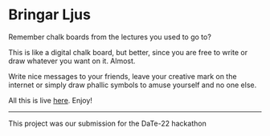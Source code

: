 # Bringar Ljus
Remember chalk boards from the lectures you used to go to?

This is like a digital chalk board, but better, since you are free to write or draw whatever you want on it. Almost.


Write nice messages to your friends, leave your creative mark on the internet or simply draw phallic symbols to amuse yourself and no one else.

All this is live [here](https://bringar-ljus.life/). Enjoy!

---
This project was our submission for the DaTe-22 hackathon
